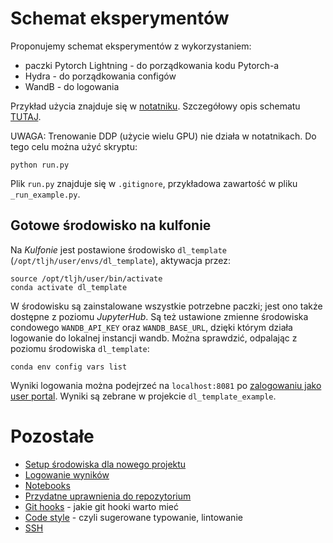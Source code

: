 # Schemat eksperymentów

Proponujemy schemat eksperymentów z wykorzystaniem:
- paczki Pytorch Lightning - do porządkowania kodu Pytorch-a 
- Hydra - do porządkowania configów
- WandB - do logowania

Przykład użycia znajduje się w [notatniku](notebooks/example_task.ipynb). Szczegółowy opis schematu [TUTAJ](docs/experiments_pipeline.md).

UWAGA: Trenowanie DDP (użycie wielu GPU) nie działa w notatnikach. Do tego celu można użyć skryptu:

```
python run.py
```

Plik `run.py` znajduje się w `.gitignore`, przykładowa zawartość w pliku `_run_example.py`.

## Gotowe środowisko na kulfonie

Na *Kulfonie* jest postawione środowisko `dl_template` (`/opt/tljh/user/envs/dl_template`), aktywacja przez:

```
source /opt/tljh/user/bin/activate
conda activate dl_template
```

W środowisku są zainstalowane wszystkie potrzebne paczki; jest ono także dostępne z poziomu *JupyterHub*. Są też ustawione zmienne środowiska condowego `WANDB_API_KEY` oraz `WANDB_BASE_URL`, dzięki którym działa logowanie do lokalnej instancji wandb. Można sprawdzić, odpalając z poziomu środowiska `dl_template`:

```conda env config vars list```

Wyniki logowania można podejrzeć na `localhost:8081` po [zalogowaniu jako user portal](https://docs.google.com/document/d/1bxBiioSs0-n6ZHsaj25bcqrfqhSryWKK8euC9o9J64U/edit#heading=h.fvj32gx22jgq). Wyniki są zebrane w projekcie `dl_template_example`.


# Pozostałe

- [Setup środowiska dla nowego projektu](docs/setup_env.md)
- [Logowanie wyników](docs/logging.md)
- [Notebooks](docs/notebooks.md)
- [Przydatne uprawnienia do repozytorium](docs/set_permissions.md)
- [Git hooks](docs/git_hooks.md) - jakie git hooki warto mieć
- [Code style](docs/code_style.md) - czyli sugerowane typowanie, lintowanie
- [SSH](https://docs.google.com/document/d/1bxBiioSs0-n6ZHsaj25bcqrfqhSryWKK8euC9o9J64U/edit#heading=h.5w357sypyx69)

